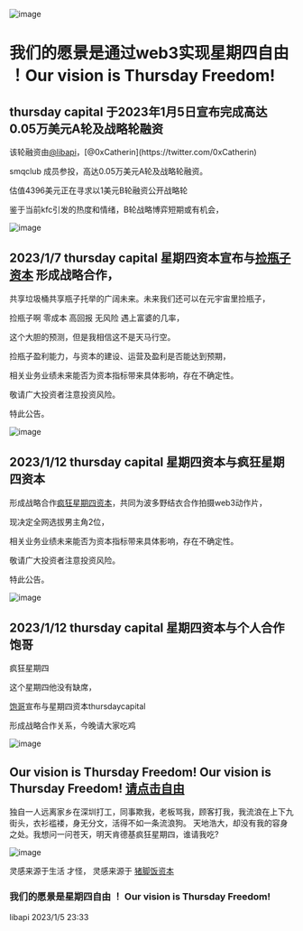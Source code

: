 ![image](https://user-images.githubusercontent.com/26118314/210809367-1bd17414-3bc5-432a-a9b4-95219ca5889b.png)


# 我们的愿景是通过web3实现星期四自由 ！Our vision is Thursday Freedom!

##  thursday capital 于2023年1月5日宣布完成高达0.05万美元A轮及战略轮融资

该轮融资由[@libapi](https://twitter.com/libapi_)，[@0xCatherin](https://twitter.com/0xCatherin)

smqclub 成员参投，高达0.05万美元A轮及战略轮融资。

估值4396美元正在寻求以1美元B轮融资公开战略轮

鉴于当前kfc引发的热度和情绪，B轮战略博弈短期或有机会，




![image](https://user-images.githubusercontent.com/26118314/210798642-24d02394-95e3-43a0-a106-40bd11d9eb0b.png)







## 2023/1/7 thursday capital 星期四资本宣布与[捡瓶子资本](https://twitter.com/QianMo85229356) 形成战略合作，

共享垃圾桶共享瓶子托举的广阔未来。未来我们还可以在元宇宙里捡瓶子，

捡瓶子啊 零成本 高回报 无风险 遇上富婆的几率， 

这个大胆的预测，但是我相信这不是天马行空。

捡瓶子盈利能力，与资本的建设、运营及盈利是否能达到预期，

相关业务业绩未来能否为资本指标带来具体影响，存在不确定性。

敬请广大投资者注意投资风险。

特此公告。


![image](https://user-images.githubusercontent.com/26118314/211154110-e94873e2-b400-46ac-9d66-b4b0bf63c43a.png)



## 2023/1/12 thursday capital 星期四资本与疯狂星期四资本

形成战略合作[疯狂星期四资本](https://twitter.com/CTuscapital)，共同为波多野结衣合作拍摄web3动作片，

现决定全网选拔男主角2位，

相关业务业绩未来能否为资本指标带来具体影响，存在不确定性。

敬请广大投资者注意投资风险。

特此公告。

![image](https://user-images.githubusercontent.com/26118314/212035028-f3773e46-dd90-41a3-b2d3-f09f3bf0b500.png)



##  2023/1/12 thursday capital 星期四资本与个人合作 饱哥

疯狂星期四

这个星期四他没有缺席，

[饱哥](https://twitter.com/smqclaske)宣布与星期四资本thursdaycapital

形成战略合作关系，今晚请大家吃鸡

![image](https://user-images.githubusercontent.com/26118314/212034954-04ac0f89-dde2-4f83-9b1d-36464ce74ef1.png)









## Our vision is Thursday Freedom! Our vision is Thursday Freedom!  [请点击自由](https://twitter.com/McDonalds)

独自一人远离家乡在深圳打工，同事欺我，老板骂我，顾客打我，我流浪在上下九街头，衣衫褴褛，身无分文，活得不如一条流浪狗。
天地浩大，却没有我的容身之处。我想问一问苍天，明天肯德基疯狂星期四，谁请我吃?


![image](https://user-images.githubusercontent.com/26118314/210807740-80f80e46-8dd8-48f5-809f-ea064abcd610.png)


灵感来源于生活 才怪， 灵感来源于 [猪脚饭资本](https://twitter.com/pigfeetrice)


### 我们的愿景是星期四自由 ！ Our vision is Thursday Freedom!

libapi
2023/1/5 23:33
